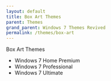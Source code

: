 ```yaml
---
layout: default
title: Box Art Themes
parent: Themes
grand_parent: Windows 7 Themes Revived
permalink: /themes/box-art
---
```


Box Art Themes

- Windows 7 Home Premium
- Windows 7 Professional
- Windows 7 Ultimate
